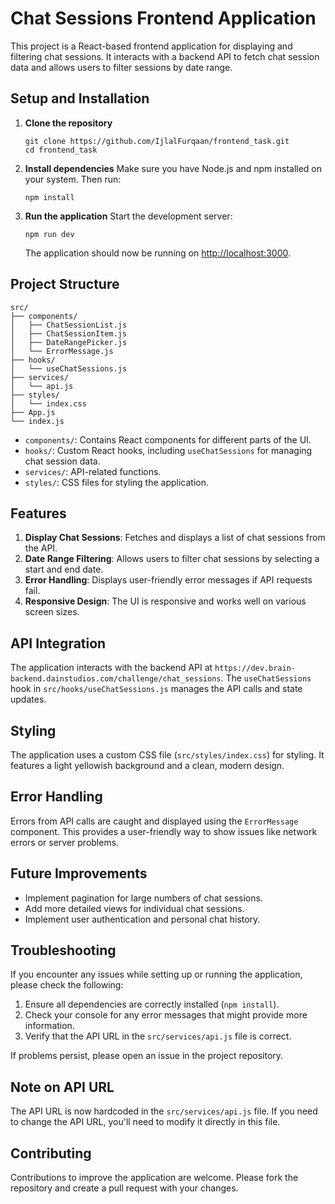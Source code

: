 # Chat Sessions Frontend Application

This project is a React-based frontend application for displaying and filtering chat sessions. It interacts with a backend API to fetch chat session data and allows users to filter sessions by date range.

## Setup and Installation

1. **Clone the repository**
   ```
   git clone https://github.com/IjlalFurqaan/frontend_task.git
   cd frontend_task
   ```

2. **Install dependencies**
   Make sure you have Node.js and npm installed on your system. Then run:
   ```
   npm install
   ```

3. **Run the application**
   Start the development server:
   ```
   npm run dev
   ```
   The application should now be running on [http://localhost:3000](http://localhost:3000).

## Project Structure

```
src/
├── components/
│   ├── ChatSessionList.js
│   ├── ChatSessionItem.js
│   ├── DateRangePicker.js
│   └── ErrorMessage.js
├── hooks/
│   └── useChatSessions.js
├── services/
│   └── api.js
├── styles/
│   └── index.css
├── App.js
└── index.js
```

- `components/`: Contains React components for different parts of the UI.
- `hooks/`: Custom React hooks, including `useChatSessions` for managing chat session data.
- `services/`: API-related functions.
- `styles/`: CSS files for styling the application.

## Features

1. **Display Chat Sessions**: Fetches and displays a list of chat sessions from the API.
2. **Date Range Filtering**: Allows users to filter chat sessions by selecting a start and end date.
3. **Error Handling**: Displays user-friendly error messages if API requests fail.
4. **Responsive Design**: The UI is responsive and works well on various screen sizes.

## API Integration

The application interacts with the backend API at `https://dev.brain-backend.dainstudios.com/challenge/chat_sessions`. The `useChatSessions` hook in `src/hooks/useChatSessions.js` manages the API calls and state updates.

## Styling

The application uses a custom CSS file (`src/styles/index.css`) for styling. It features a light yellowish background and a clean, modern design.

## Error Handling

Errors from API calls are caught and displayed using the `ErrorMessage` component. This provides a user-friendly way to show issues like network errors or server problems.

## Future Improvements

- Implement pagination for large numbers of chat sessions.
- Add more detailed views for individual chat sessions.
- Implement user authentication and personal chat history.

## Troubleshooting

If you encounter any issues while setting up or running the application, please check the following:

1. Ensure all dependencies are correctly installed (`npm install`).
2. Check your console for any error messages that might provide more information.
3. Verify that the API URL in the `src/services/api.js` file is correct.

If problems persist, please open an issue in the project repository.

## Note on API URL

The API URL is now hardcoded in the `src/services/api.js` file. If you need to change the API URL, you'll need to modify it directly in this file.

## Contributing

Contributions to improve the application are welcome. Please fork the repository and create a pull request with your changes.

